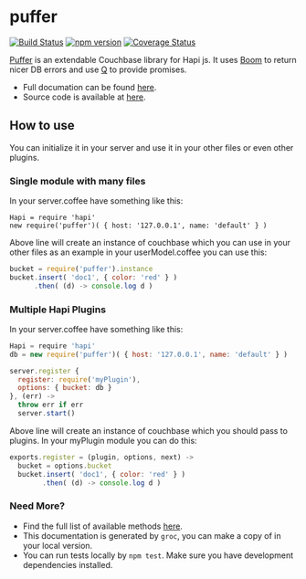 puffer
======

[![Build Status](https://travis-ci.org/tectual/puffer.svg)](https://travis-ci.org/tectual/puffer)
[![npm version](https://badge.fury.io/js/puffer.svg)](http://badge.fury.io/js/puffer)
[![Coverage Status](https://coveralls.io/repos/tectual/puffer/badge.svg?branch=master)](https://coveralls.io/r/tectual/puffer?branch=master)

[Puffer](https://www.npmjs.com/package/puffer) is an extendable Couchbase library for Hapi js. It uses [Boom](https://www.npmjs.com/package/boom) to return nicer DB errors and use [Q](https://www.npmjs.com/package/q) to provide promises. 

* Full documation can be found [here](http://tectual.github.io/puffer/main.html).
* Source code is available at [here](https://github.com/tectual/puffer).

## How to use

You can initialize it in your server and use it in your other files or even other plugins.

### Single module with many files

In your server.coffee have something like this:

```
Hapi = require 'hapi'
new require('puffer')( { host: '127.0.0.1', name: 'default' } )
```

Above line will create an instance of couchbase which you can use in your other files as an example in your userModel.coffee you can use this:

```javascript
bucket = require('puffer').instance
bucket.insert( 'doc1', { color: 'red' } )
      .then( (d) -> console.log d )
```

### Multiple Hapi Plugins

In your server.coffee have something like this:

```javascript
Hapi = require 'hapi'
db = new require('puffer')( { host: '127.0.0.1', name: 'default' } )

server.register { 
  register: require('myPlugin'), 
  options: { bucket: db } 
}, (err) ->
  throw err if err
  server.start()
```
Above line will create an instance of couchbase which you should pass to plugins. In your myPlugin module you can do this:
```javascript
exports.register = (plugin, options, next) ->
  bucket = options.bucket
  bucket.insert( 'doc1', { color: 'red' } )
        .then( (d) -> console.log d )
```

### Need More?

* Find the full list of available methods [here](http://tectual.github.io/puffer/main.html).
* This documentation is generated by `groc`, you can make a copy of in your local version.
* You can run tests locally by `npm test`. Make sure you have development dependencies installed.
